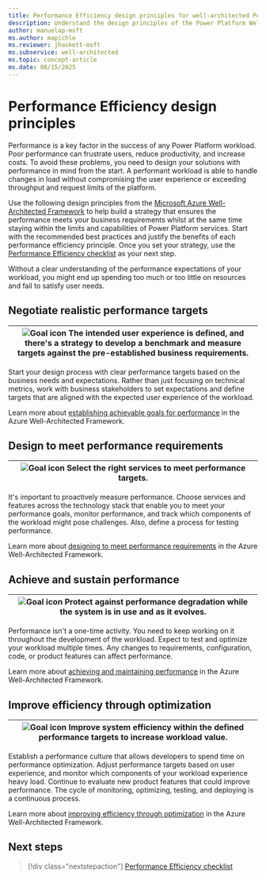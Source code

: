 ```yaml
---
title: Performance Efficiency design principles for well-architected Power Platform workloads
description: Understand the design principles of the Power Platform Well-Architected Performance Efficiency pillar.
author: manuelap-msft
ms.author: mapichle
ms.reviewer: jhaskett-msft
ms.subservice: well-architected
ms.topic: concept-article
ms.date: 08/15/2025
---
```


# Performance Efficiency design principles

Performance is a key factor in the success of any Power Platform workload. Poor performance can frustrate users, reduce productivity, and increase costs. To avoid these problems, you need to design your solutions with performance in mind from the start. A performant workload is able to handle changes in load without compromising the user experience or exceeding throughput and request limits of the platform.

Use the following design principles from the [Microsoft Azure Well-Architected Framework](/azure/well-architected) to help build a strategy that ensures the performance meets your business requirements whilst at the same time staying within the limits and capabilities of Power Platform services. Start with the recommended best practices and justify the benefits of each performance efficiency principle. Once you set your strategy, use the [Performance Efficiency checklist](checklist.md) as your next step.

Without a clear understanding of the performance expectations of your workload, you might end up spending too much or too little on resources and fail to satisfy user needs.

## Negotiate realistic performance targets

|![Goal icon](../_images/goal.svg) The intended user experience is defined, and there's a strategy to develop a benchmark and measure targets against the pre-established business requirements.|
|--|

Start your design process with clear performance targets based on the business needs and expectations. Rather than just focusing on technical metrics, work with business stakeholders to set expectations and define targets that are aligned with the expected user experience of the workload.

Learn more about [establishing achievable goals for performance](/azure/well-architected/performance-efficiency/principles#negotiate-realistic-performance-targets) in the Azure Well-Architected Framework.

## Design to meet performance requirements

|![Goal icon](../_images/goal.svg) Select the right services to meet performance targets.|
|--|

It's important to proactively measure performance. Choose services and features across the technology stack that enable you to meet your performance goals, monitor performance, and track which components of the workload might pose challenges. Also, define a process for testing performance.

Learn more about [designing to meet performance requirements](/azure/well-architected/performance-efficiency/principles#design-to-meet-capacity-requirements) in the Azure Well-Architected Framework.

## Achieve and sustain performance

|![Goal icon](../_images/goal.svg) Protect against performance degradation while the system is in use and as it evolves.|
|--|

Performance isn't a one-time activity. You need to keep working on it throughout the development of the workload. Expect to test and optimize your workload multiple times. Any changes to requirements, configuration, code, or product features can affect performance. 

Learn more about [achieving and maintaining performance](/azure/well-architected/performance-efficiency/principles#achieve-and-sustain-performance) in the Azure Well-Architected Framework.

## Improve efficiency through optimization

|![Goal icon](../_images/goal.svg) Improve system efficiency within the defined performance targets to increase workload value.|
|--|

Establish a performance culture that allows developers to spend time on performance optimization. Adjust performance targets based on user experience, and monitor which components of your workload experience heavy load. Continue to evaluate new product features that could improve performance. The cycle of monitoring, optimizing, testing, and deploying is a continuous process.

Learn more about [improving efficiency through optimization](/azure/well-architected/performance-efficiency/principles#improve-efficiency-through-optimization) in the Azure Well-Architected Framework.

## Next steps

> [!div class="nextstepaction"]
> [Performance Efficiency checklist](checklist.md)
